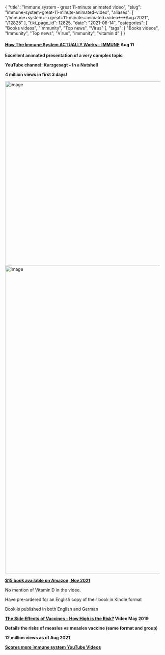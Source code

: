 {
    "title": "Immune system - great 11-minute animated video",
    "slug": "immune-system-great-11-minute-animated-video",
    "aliases": [
        "/Immune+system+-+great+11-minute+animated+video+-+Aug+2021",
        "/12825"
    ],
    "tiki_page_id": 12825,
    "date": "2021-08-14",
    "categories": [
        "Books videos",
        "Immunity",
        "Top news",
        "Virus"
    ],
    "tags": [
        "Books videos",
        "Immunity",
        "Top news",
        "Virus",
        "immunity",
        "vitamin d"
    ]
}


#### [How The Immune System ACTUALLY Works – IMMUNE](https://www.youtube.com/watch?v=lXfEK8G8CUI&ab_channel=Kurzgesagt%E2%80%93InaNutshell) Aug 11

 **Excellent animated presentation of a very complex topic** 

 **YouTube channel: Kurzgesagt – In a Nutshell** 

 **4 million views in first 3 days!** 

<img src="https://d378j1rmrlek7x.cloudfront.net/attachments/jpeg/works1.jpg" alt="image" width="600">

<img src="https://d378j1rmrlek7x.cloudfront.net/attachments/jpeg/works-2.jpg" alt="image" width="1000">

 **[$15 book available on Amazon, Nov 2021](https://www.amazon.com/Immune-Journey-Mysteriobus-System-Keeps-ebook/dp/B08XTNHRR5/ref=tmm_kin_swatch_0?_encoding=UTF8&qid=&sr=)** 

No mention of Vitamin D in the video.

Have pre-ordered for an English copy of their book in Kindle format

Book is published in both English and German

 **[The Side Effects of Vaccines - How High is the Risk?](https://www.youtube.com/watch?v=zBkVCpbNnkU&ab_channel=Kurzgesagt%E2%80%93InaNutshell) Video May 2019** 

 **Details the risks of measles vs measles vaccine (same format and group)** 

 **12 million views as of Aug 2021** 

 **[Scores more immune system YouTube Videos](https://www.youtube.com/results?search_query=%22immune+system%22+)**